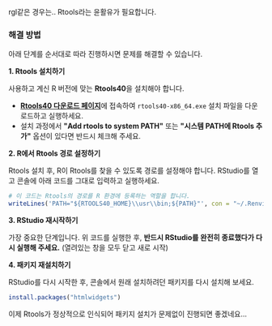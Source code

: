 rgl같은 경우는.. Rtools라는 윤활유가 필요합니다.
    
### 해결 방법 

아래 단계를 순서대로 따라 진행하시면 문제를 해결할 수 있습니다.

**1. Rtools 설치하기**

사용하고 계신 R 버전에 맞는 **Rtools40**을 설치해야 합니다.

  * [**Rtools40 다운로드 페이지**](https://cran.r-project.org/bin/windows/Rtools)에 접속하여 `rtools40-x86_64.exe` 설치 파일을 다운로드하고 실행하세요.
  * 설치 과정에서 **"Add rtools to system PATH"** 또는 **"시스템 PATH에 Rtools 추가"** 옵션이 있다면 반드시 체크해 주세요.

**2. R에서 Rtools 경로 설정하기**

Rtools 설치 후, R이 Rtools를 찾을 수 있도록 경로를 설정해야 합니다. RStudio를 열고 콘솔에 아래 코드를 그대로 입력하고 실행하세요.

```r
# 이 코드는 Rtools의 경로를 R 환경에 등록하는 역할을 합니다.
writeLines('PATH="${RTOOLS40_HOME}\\usr\\bin;${PATH}"', con = "~/.Renviron")
```

**3. RStudio 재시작하기**

가장 중요한 단계입니다. 위 코드를 실행한 후, **반드시 RStudio를 완전히 종료했다가 다시 실행해 주세요.** (열려있는 창을 모두 닫고 새로 시작)

**4. 패키지 재설치하기**

RStudio를 다시 시작한 후, 콘솔에서 원래 설치하려던 패키지를 다시 설치해 보세요.

```r
install.packages("htmlwidgets")
```

이제 Rtools가 정상적으로 인식되어 패키지 설치가 문제없이 진행되면 좋겠네요...

